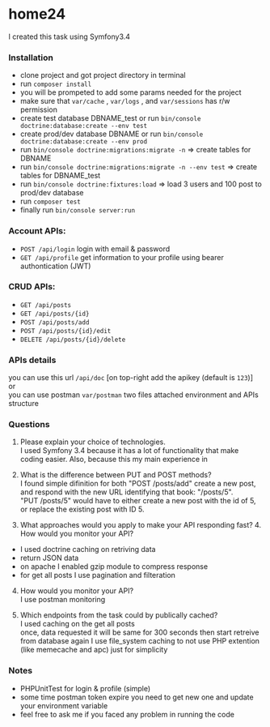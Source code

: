 # home24

I created this task using Symfony3.4

### Installation 
- clone project and got project directory in terminal
- run `composer install` 
- you will be prompeted to add some params needed for the project
- make sure that `var/cache` , `var/logs` , and `var/sessions` has r/w permission
- create test database DBNAME_test or run `bin/console doctrine:database:create --env test`
- create prod/dev database DBNAME or run `bin/console doctrine:database:create --env prod`
- run `bin/console doctrine:migrations:migrate -n` => create tables for DBNAME
- run `bin/console doctrine:migrations:migrate -n --env test` => create tables for DBNAME_test
- run `bin/console doctrine:fixtures:load` => load 3 users and 100 post to prod/dev database
- run `composer test`
- finally run `bin/console server:run`


### Account APIs:
- `POST /api/login` login with email & password
- `GET /api/profile` get information to your profile using bearer authontication (JWT)
### CRUD APIs:
- `GET /api/posts` 
- `GET /api/posts/{id}` 
- `POST /api/posts/add` 
- `POST /api/posts/{id}/edit` 
- `DELETE /api/posts/{id}/delete`

### APIs details
you can use this url `/api/doc` [on top-right add the apikey (default is `123`)]  
or  
you can use postman `var/postman` two files attached environment and APIs structure  

### Questions
1. Please explain your choice of technologies.  
I used Symfony 3.4 because it has a lot of functionality that make coding easier. Also, because this my main experience in  

2. What is the difference between PUT and POST methods?  
I found simple difinition for both
"POST /posts/add" create a new post, and respond with the new URL identifying that book: "/posts/5".  
"PUT /posts/5" would have to either create a new post with the id of 5, or replace the existing post with ID 5.  

3. What approaches would you apply to make your API responding fast? 4. How would you monitor your API?  
- I used doctrine caching on retriving data
- return JSON data
- on apache I enabled gzip module to compress response
- for get all posts I use pagination and filteration

4. How would you monitor your API?  
I use postman monitoring 

5. Which endpoints from the task could by publically cached?  
I used caching on the get all posts  
once, data requested it will be same for 300 seconds then start retreive from database again 
I use file_system caching to not use PHP extention (like memecache and apc) just for simplicity   

### Notes
- PHPUnitTest for login & profile (simple)
- some time postman token expire you need to get new one and update your environment variable
- feel free to ask me if you faced any problem in running the code
